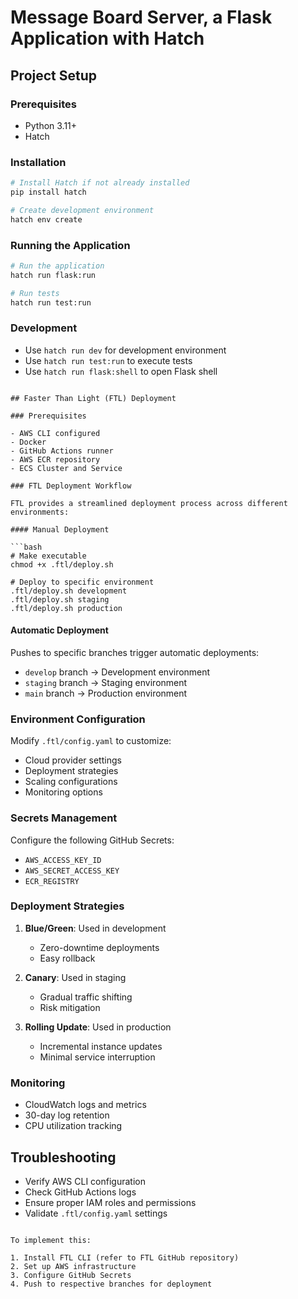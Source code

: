 # Message Board Server, a Flask Application with Hatch

## Project Setup

### Prerequisites
- Python 3.11+
- Hatch

### Installation
```bash
# Install Hatch if not already installed
pip install hatch

# Create development environment
hatch env create
```

### Running the Application
```bash
# Run the application
hatch run flask:run

# Run tests
hatch run test:run
```

### Development
- Use `hatch run dev` for development environment
- Use `hatch run test:run` to execute tests
- Use `hatch run flask:shell` to open Flask shell
```

## Faster Than Light (FTL) Deployment

### Prerequisites

- AWS CLI configured
- Docker
- GitHub Actions runner
- AWS ECR repository
- ECS Cluster and Service

### FTL Deployment Workflow

FTL provides a streamlined deployment process across different environments:

#### Manual Deployment

```bash
# Make executable
chmod +x .ftl/deploy.sh

# Deploy to specific environment
.ftl/deploy.sh development
.ftl/deploy.sh staging
.ftl/deploy.sh production
```

#### Automatic Deployment

Pushes to specific branches trigger automatic deployments:
- `develop` branch → Development environment
- `staging` branch → Staging environment
- `main` branch → Production environment

### Environment Configuration

Modify `.ftl/config.yaml` to customize:
- Cloud provider settings
- Deployment strategies
- Scaling configurations
- Monitoring options

### Secrets Management

Configure the following GitHub Secrets:
- `AWS_ACCESS_KEY_ID`
- `AWS_SECRET_ACCESS_KEY`
- `ECR_REGISTRY`

### Deployment Strategies

1. **Blue/Green**: Used in development
   - Zero-downtime deployments
   - Easy rollback

2. **Canary**: Used in staging
   - Gradual traffic shifting
   - Risk mitigation

3. **Rolling Update**: Used in production
   - Incremental instance updates
   - Minimal service interruption

### Monitoring

- CloudWatch logs and metrics
- 30-day log retention
- CPU utilization tracking

## Troubleshooting

- Verify AWS CLI configuration
- Check GitHub Actions logs
- Ensure proper IAM roles and permissions
- Validate `.ftl/config.yaml` settings
```

To implement this:

1. Install FTL CLI (refer to FTL GitHub repository)
2. Set up AWS infrastructure
3. Configure GitHub Secrets
4. Push to respective branches for deployment
